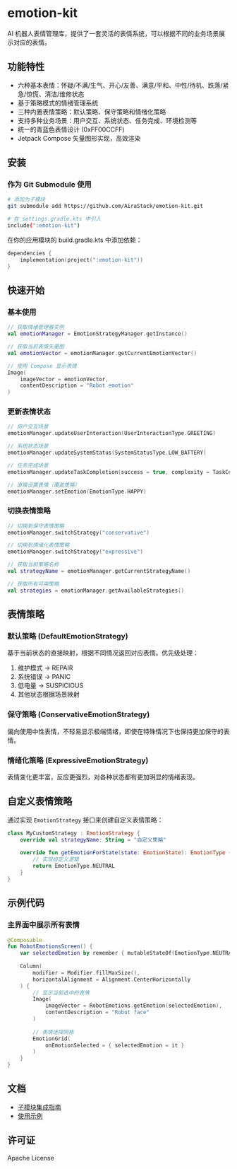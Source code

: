 # emotion-kit

AI 机器人表情管理库，提供了一套灵活的表情系统，可以根据不同的业务场景展示对应的表情。

## 功能特性

- 六种基本表情：怀疑/不满/生气、开心/友善、满意/平和、中性/待机、跌落/紧急/惊慌、清洁/维修状态
- 基于策略模式的情绪管理系统
- 三种内置表情策略：默认策略、保守策略和情绪化策略
- 支持多种业务场景：用户交互、系统状态、任务完成、环境检测等
- 统一的青蓝色表情设计 (0xFF00CCFF)
- Jetpack Compose 矢量图形实现，高效渲染

## 安装

### 作为 Git Submodule 使用

```bash
# 添加为子模块
git submodule add https://github.com/AiraStack/emotion-kit.git

# 在 settings.gradle.kts 中引入
include(":emotion-kit")
```

在你的应用模块的 build.gradle.kts 中添加依赖：

```kotlin
dependencies {
    implementation(project(":emotion-kit"))
}
```

## 快速开始

### 基本使用

```kotlin
// 获取情绪管理器实例
val emotionManager = EmotionStrategyManager.getInstance()

// 获取当前表情矢量图
val emotionVector = emotionManager.getCurrentEmotionVector()

// 使用 Compose 显示表情
Image(
    imageVector = emotionVector,
    contentDescription = "Robot emotion"
)
```

### 更新表情状态

```kotlin
// 用户交互场景
emotionManager.updateUserInteraction(UserInteractionType.GREETING)

// 系统状态场景
emotionManager.updateSystemStatus(SystemStatusType.LOW_BATTERY)

// 任务完成场景
emotionManager.updateTaskCompletion(success = true, complexity = TaskComplexity.HIGH)

// 直接设置表情（覆盖策略）
emotionManager.setEmotion(EmotionType.HAPPY)
```

### 切换表情策略

```kotlin
// 切换到保守表情策略
emotionManager.switchStrategy("conservative")

// 切换到情绪化表情策略
emotionManager.switchStrategy("expressive")

// 获取当前策略名称
val strategyName = emotionManager.getCurrentStrategyName()

// 获取所有可用策略
val strategies = emotionManager.getAvailableStrategies()
```

## 表情策略

### 默认策略 (DefaultEmotionStrategy)

基于当前状态的直接映射，根据不同情况返回对应表情。优先级处理：
1. 维护模式 -> REPAIR
2. 系统错误 -> PANIC
3. 低电量 -> SUSPICIOUS
4. 其他状态根据场景映射

### 保守策略 (ConservativeEmotionStrategy)

偏向使用中性表情，不轻易显示极端情绪，即使在特殊情况下也保持更加保守的表情。

### 情绪化策略 (ExpressiveEmotionStrategy)

表情变化更丰富，反应更强烈，对各种状态都有更加明显的情绪表现。

## 自定义表情策略

通过实现 `EmotionStrategy` 接口来创建自定义表情策略：

```kotlin
class MyCustomStrategy : EmotionStrategy {
    override val strategyName: String = "自定义策略"
    
    override fun getEmotionForState(state: EmotionState): EmotionType {
        // 实现自定义逻辑
        return EmotionType.NEUTRAL
    }
}
```

## 示例代码

### 主界面中展示所有表情

```kotlin
@Composable
fun RobotEmotionsScreen() {
    var selectedEmotion by remember { mutableStateOf(EmotionType.NEUTRAL) }
    
    Column(
        modifier = Modifier.fillMaxSize(),
        horizontalAlignment = Alignment.CenterHorizontally
    ) {
        // 显示当前选中的表情
        Image(
            imageVector = RobotEmotions.getEmotion(selectedEmotion),
            contentDescription = "Robot face"
        )
        
        // 表情选择网格
        EmotionGrid(
            onEmotionSelected = { selectedEmotion = it }
        )
    }
}
```

## 文档

- [子模块集成指南](docs/Submodule_Integration.md)
- [使用示例](SampleUsage.md)

## 许可证

Apache License 
